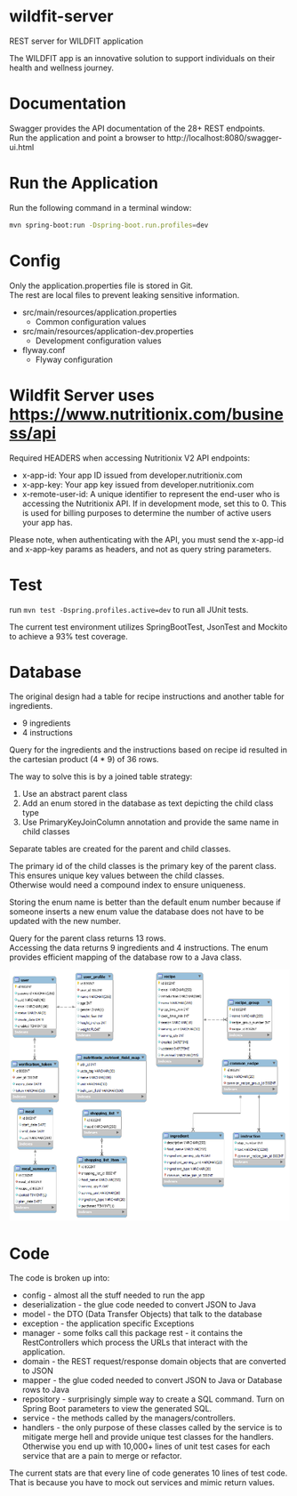 # wildfit-server

REST server for WILDFIT application

The WILDFIT app is an innovative solution to support
individuals on their health and wellness journey.

# Documentation

Swagger provides the API documentation of the 28+ REST endpoints.  
Run the application and point a browser to http://localhost:8080/swagger-ui.html

# Run the Application

Run the following command in a terminal window:

```bash
mvn spring-boot:run -Dspring-boot.run.profiles=dev
```

# Config

Only the application.properties file is stored in Git.  
The rest are local files to prevent leaking sensitive information.

* src/main/resources/application.properties
    * Common configuration values
* src/main/resources/application-dev.properties
    * Development configuration values
* flyway.conf
    * Flyway configuration

# Wildfit Server uses https://www.nutritionix.com/business/api

Required HEADERS when accessing Nutritionix V2 API endpoints:

* x-app-id: Your app ID issued from developer.nutritionix.com
* x-app-key: Your app key issued from developer.nutritionix.com
* x-remote-user-id:  A unique identifier to represent the end-user who is accessing the Nutritionix API. If in
  development mode, set this to 0. This is used for billing purposes to determine the number of active users your app
  has.

Please note, when authenticating with the API, you must send the x-app-id and x-app-key params as headers, and not as
query string parameters.

# Test

run `mvn test -Dspring.profiles.active=dev` to run all JUnit tests.

The current test environment utilizes SpringBootTest, JsonTest and Mockito to achieve a 93% test coverage.

# Database

The original design had a table for recipe instructions and another table for ingredients.

* 9 ingredients
* 4 instructions

Query for the ingredients and the instructions based on recipe id resulted in the cartesian product (4 * 9) of 36 rows.

The way to solve this is by a joined table strategy:

1. Use an abstract parent class
2. Add an enum stored in the database as text depicting the child class type
3. Use PrimaryKeyJoinColumn annotation and provide the same name in child classes

Separate tables are created for the parent and child classes.

The primary id of the child classes is the primary key of the parent class.  
This ensures unique key values between the child classes.  
Otherwise would need a compound index to ensure uniqueness.

Storing the enum name is better than the default enum number because if someone inserts a
new enum value the database does not have to be updated with the new number.

Query for the parent class returns 13 rows.  
Accessing the data returns 9 ingredients and 4 instructions.
The enum provides efficient mapping of the database row to a Java class.

![WildFit database](WildFitSchema.png "WildFit Schema")

# Code
The code is broken up into:
* config - almost all the stuff needed to run the app
* deserialization - the glue code needed to convert JSON to Java
* model - the DTO (Data Transfer Objects) that talk to the database
* exception - the application specific Exceptions
* manager - some folks call this package rest - it contains the RestControllers which process the URLs that interact with the application.
* domain - the REST request/response domain objects that are converted to JSON
* mapper - the glue coded needed to convert JSON to Java or Database rows to Java
* repository - surprisingly simple way to create a SQL command. Turn on Spring Boot parameters to view the generated SQL.
* service - the methods called by the managers/controllers.
* handlers - the only purpose of these classes called by the service is to mitigate merge hell and provide unique test 
classes for the handlers. Otherwise you end up with 10,000+ lines of unit test cases for each service that are a pain to merge or refactor.  

The current stats are that every line of code generates 10 lines of test code.  
That is because you have to mock out services and mimic return values.